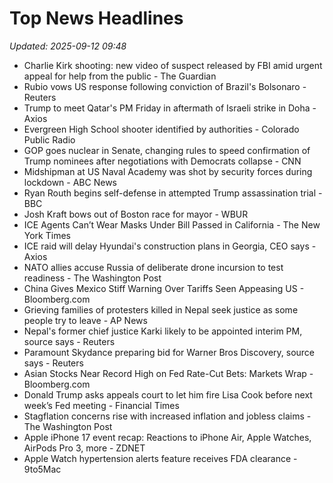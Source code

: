# Top News Headlines

_Updated: 2025-09-12 09:48_

- Charlie Kirk shooting: new video of suspect released by FBI amid urgent appeal for help from the public - The Guardian
- Rubio vows US response following conviction of Brazil's Bolsonaro - Reuters
- Trump to meet Qatar's PM Friday in aftermath of Israeli strike in Doha - Axios
- Evergreen High School shooter identified by authorities - Colorado Public Radio
- GOP goes nuclear in Senate, changing rules to speed confirmation of Trump nominees after negotiations with Democrats collapse - CNN
- Midshipman at US Naval Academy was shot by security forces during lockdown - ABC News
- Ryan Routh begins self-defense in attempted Trump assassination trial - BBC
- Josh Kraft bows out of Boston race for mayor - WBUR
- ICE Agents Can’t Wear Masks Under Bill Passed in California - The New York Times
- ICE raid will delay Hyundai's construction plans in Georgia, CEO says - Axios
- NATO allies accuse Russia of deliberate drone incursion to test readiness - The Washington Post
- China Gives Mexico Stiff Warning Over Tariffs Seen Appeasing US - Bloomberg.com
- Grieving families of protesters killed in Nepal seek justice as some people try to leave - AP News
- Nepal's former chief justice Karki likely to be appointed interim PM, source says - Reuters
- Paramount Skydance preparing bid for Warner Bros Discovery, source says - Reuters
- Asian Stocks Near Record High on Fed Rate-Cut Bets: Markets Wrap - Bloomberg.com
- Donald Trump asks appeals court to let him fire Lisa Cook before next week’s Fed meeting - Financial Times
- Stagflation concerns rise with increased inflation and jobless claims - The Washington Post
- Apple iPhone 17 event recap: Reactions to iPhone Air, Apple Watches, AirPods Pro 3, more - ZDNET
- Apple Watch hypertension alerts feature receives FDA clearance - 9to5Mac